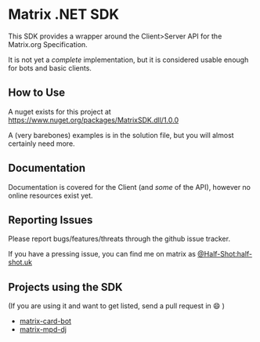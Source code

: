 # Matrix .NET SDK

This SDK provides a wrapper around the Client>Server API for the Matrix.org Specification.

It is not yet a *complete* implementation, but it is considered usable enough for bots and basic clients.

## How to Use

A nuget exists for this project at https://www.nuget.org/packages/MatrixSDK.dll/1.0.0

A (very barebones) examples is in the solution file, but you will almost certainly need more. 

## Documentation

Documentation is covered for the Client (and *some* of the API), however no online resources exist yet.

## Reporting Issues

Please report bugs/features/threats through the github issue tracker.

If you have a pressing issue, you can find me on matrix as [@Half-Shot:half-shot.uk](https://matrix.to/#/@Half-Shot:half-shot.uk)

## Projects using the SDK

(If you are using it and want to get listed, send a pull request in :smile: )

- [matrix-card-bot](https://github.com/Half-Shot/matrix-card-bot)
- [matrix-mpd-dj](https://github.com/Half-Shot/matrix-mpd-dj)
